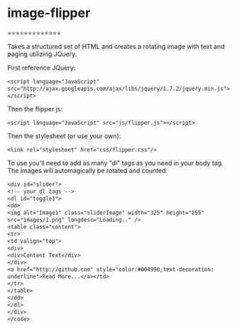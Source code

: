 # image-flipper
=============

Takes a structured set of HTML and creates a rotating image with text and paging utilizing JQuery.

First reference JQuery:

    <script language="JavaScript" src="http://ajax.googleapis.com/ajax/libs/jquery/1.7.2/jquery.min.js"></script>

Then the flipper js:

    <script language="JavaScript" src="js/flipper.js"></script>

Then the stylesheet (or use your own):

    <link rel="stylesheet" href="css/flipper.css"/>

To use you'll need to add as many "dl" tags as you need in your body tag. The images will automagically be rotated and counted:

    <div id="slider">
    <!-- your dl tags -->
    <dl id="toggle1">
    <dd>
    <img alt="Image1" class="sliderImage" width="325" height="255" src="images/1.png" longdesc="Loading.." />
    <table class="content">
    <tr>
    <td valign="top">
    <div>
    <div>Content Text</div>
    </div>
    <a href="http://github.com" style="color:#004990;text-decoration: underline">Read More...</a></td>
    </tr>
    </table>
    </dd>
    </dl>
    </div>
    </code>

